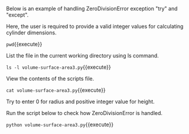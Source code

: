 Below is an example of handling ZeroDivisionError exception "try" and "except".

Here, the user is required to provide a valid integer values for calculating cylinder dimensions.

`
pwd
`{{execute}}

List the file in the current working directory using ls command.

`
ls -l volume-surface-area3.py
`{{execute}}

View the contents of the scripts file.

`
cat volume-surface-area3.py
`{{execute}}


Try to enter 0 for radius and positive integer value for height. 

Run the script below to check how ZeroDivisionError is handled.

`
python volume-surface-area3.py
`{{execute}}

